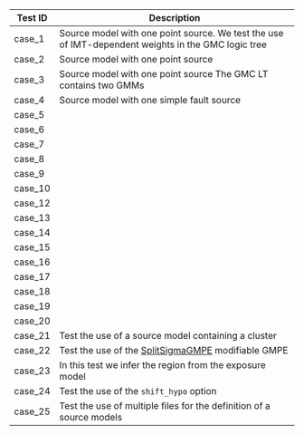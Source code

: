 
| Test ID | Description |
|---------|-------------|
| case_1  | Source model with one point source. We test the use of IMT-dependent weights in the GMC logic tree | 
| case_2  | Source model with one point source | 
| case_3  | Source model with one point source The GMC LT contains two GMMs | 
| case_4  | Source model with one simple fault source | 
| case_5  |  | 
| case_6  |  | 
| case_7  |  | 
| case_8  |  | 
| case_9  |  | 
| case_10  |  | 
| case_12  |  | 
| case_13  |  | 
| case_14  |  | 
| case_15  |  | 
| case_16  |  | 
| case_17  |  | 
| case_18  |  | 
| case_19  |  | 
| case_20  |  | 
| case_21  | Test the use of a source model containing a cluster | 
| case_22  | Test the use of the [SplitSigmaGMPE](https://github.com/gem/oq-engine/blob/master/openquake/hazardlib/gsim/mgmpe/split_sigma_gmpe.py) modifiable GMPE | 
| case_23  | In this test we infer the region from the exposure model | 
| case_24  | Test the use of the `shift_hypo` option | 
| case_25  | Test the use of multiple files for the definition of a source models | 
